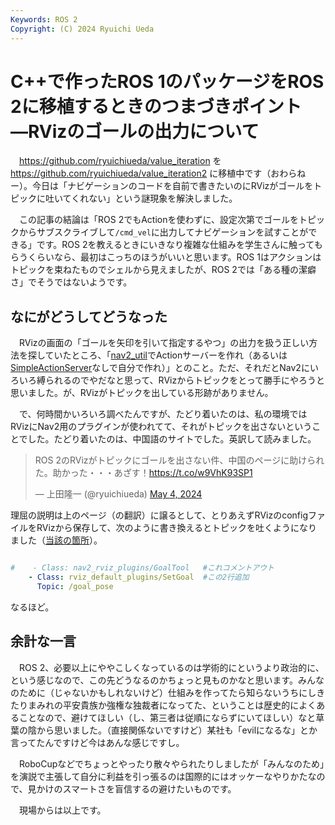 ```yaml
---
Keywords: ROS 2
Copyright: (C) 2024 Ryuichi Ueda
---
```


# C++で作ったROS 1のパッケージをROS 2に移植するときのつまづきポイント ―RVizのゴールの出力について

　https://github.com/ryuichiueda/value_iteration
を
https://github.com/ryuichiueda/value_iteration2
に移植中です（おわらねー）。今日は「ナビゲーションのコードを自前で書きたいのにRVizがゴールをトピックに吐いてくれない」という謎現象を解決しました。

　この記事の結論は「ROS 2でもActionを使わずに、設定次第でゴールをトピックからサブスクライブして`/cmd_vel`に出力してナビゲーションを試すことができる」です。ROS 2を教えるときにいきなり複雑な仕組みを学生さんに触ってもらうくらいなら、最初はこっちのほうがいいと思います。ROS 1はアクションはトピックを束ねたものでシェルから見えましたが、ROS 2では「ある種の潔癖さ」でそうではないようです。

## なにがどうしてどうなった

　RVizの画面の「ゴールを矢印を引いて指定するやつ」の出力を扱う正しい方法を探していたところ、「[nav2_util](https://github.com/open-navigation/navigation2/blob/main/nav2_util/include/nav2_util/simple_action_server.hpp)でActionサーバーを作れ（あるいは[SimpleActionServer](https://wiki.ros.org/ja/actionlib_tutorials/Tutorials/SimpleActionServer%28GoalCallbackMethod%29/groovy)なしで自分で作れ）」とのこと。ただ、それだとNav2にいろいろ縛られるのでやだなと思って、RVizからトピックをとって勝手にやろうと思いました。が、RVizがトピックを出している形跡がありません。

　で、何時間かいろいろ調べたんですが、たどり着いたのは、私の環境ではRVizにNav2用のプラグインが使われてて、それがトピックを出さないということでした。たどり着いたのは、中国語のサイトでした。英訳して読みました。

<blockquote class="twitter-tweet"><p lang="ja" dir="ltr">ROS 2のRVizがトピックにゴールを出さない件、中国のページに助けられた。助かった・・・あざす！<a href="https://t.co/w9VhK93SP1">https://t.co/w9VhK93SP1</a></p>&mdash; 上田隆一 (@ryuichiueda) <a href="https://twitter.com/ryuichiueda/status/1786667270162551153?ref_src=twsrc%5Etfw">May 4, 2024</a></blockquote> <script async src="https://platform.twitter.com/widgets.js" charset="utf-8"></script>

理屈の説明は上のページ（の翻訳）に譲るとして、とりあえずRVizのconfigファイルをRVizから保存して、次のように書き換えるとトピックを吐くようになりました（[当該の箇所](https://github.com/ryuichiueda/value_iteration2/blob/9860c334a421f48f3f8f09d7ea54bfbcabc64ce5/config/config.rviz#L551-L553)）。

```yaml

#    - Class: nav2_rviz_plugins/GoalTool   #これコメントアウト
    - Class: rviz_default_plugins/SetGoal  #この2行追加
      Topic: /goal_pose
```

なるほど。


## 余計な一言

　ROS 2、必要以上にややこしくなっているのは学術的にというより政治的に、という感じなので、この先どうなるのかちょっと見ものかなと思います。みんなのために（じゃないかもしれないけど）仕組みを作ってたら知らないうちにしきたりまみれの平安貴族か強権な独裁者になってた、ということは歴史的によくあることなので、避けてほしい（し、第三者は従順にならずにいてほしい）なと草葉の陰から思いました。（直接関係ないですけど）某社も「evilになるな」とか言ってたんですけど今はあんな感じですし。

　RoboCupなどでちょっとやったり散々やられたりしましたが「みんなのため」を演説で主張して自分に利益を引っ張るのは国際的にはオッケーなやりかたなので、見かけのスマートさを盲信するの避けたいものです。

　現場からは以上です。
